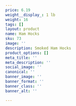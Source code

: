 ```yaml
---
price: 6.19
weight__display_: 1 lb
weight: 16
tags: []
layout: product
name: Ham Hocks
sku: 73
image: ''
description: Smoked Ham Hocks
product_options: []
meta_title: ''
meta_description: ''
social_image: ''
canonical: ''
banner_image: ''
banner_format: ''
banner_class: ''
banner_alt: ''

---
```


